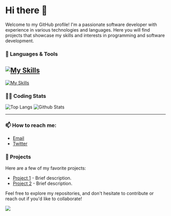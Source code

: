 # Hi there 👋

Welcome to my GitHub profile! I'm a passionate software developer with experience in various technologies and languages. Here you will find projects that showcase my skills and interests in programming and software development.

### 🔧 Languages & Tools
[![My Skills](https://skillicons.dev/icons?i=js,html,css,py,nodejs,mysql,lua,docker)](https://skillicons.dev)
---
[![My Skills](https://skillicons.dev/icons?i=discord,bots,github,windows,pycharm,phpstorm,vscode)](https://skillicons.dev)

### 👨‍💻 Coding Stats
![Top Langs](https://github-readme-stats.vercel.app/api/top-langs/?username=pyrora-finn&layout=compact&hide=javascript&theme=holi)
![Github Stats](https://github-readme-stats.vercel.app/api?username=pyrora-finn&show_icons=true&theme=holi)

---

### 📫 How to reach me:
- [Email](astro.development.de@gmail.com)
- [Twitter](https://x.com/finn_pyrora)
### 🚀 Projects
Here are a few of my favorite projects:
- [Project 1](https://github.com/YOUR_GITHUB_USERNAME/Project1) - Brief description.
- [Project 2](https://github.com/YOUR_GITHUB_USERNAME/Project2) - Brief description.

Feel free to explore my repositories, and don't hesitate to contribute or reach out if you'd like to collaborate!


[![](https://visitcount.itsvg.in/api?id=pyrora-finn&label=Profile%20Views&color=0&icon=8&pretty=true)](https://visitcount.itsvg.in)
